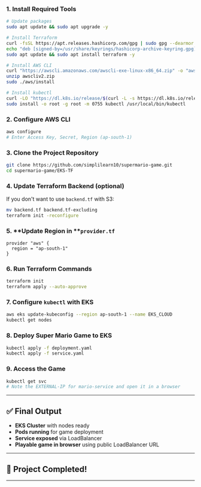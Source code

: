 ### 1. **Install Required Tools**

```bash
# Update packages
sudo apt update && sudo apt upgrade -y

# Install Terraform
curl -fsSL https://apt.releases.hashicorp.com/gpg | sudo gpg --dearmor -o /usr/share/keyrings/hashicorp-archive-keyring.gpg
echo "deb [signed-by=/usr/share/keyrings/hashicorp-archive-keyring.gpg] https://apt.releases.hashicorp.com $(lsb_release -cs) main" | sudo tee /etc/apt/sources.list.d/hashicorp.list
sudo apt update && sudo apt install terraform -y

# Install AWS CLI
curl "https://awscli.amazonaws.com/awscli-exe-linux-x86_64.zip" -o "awscliv2.zip"
unzip awscliv2.zip
sudo ./aws/install

# Install kubectl
curl -LO "https://dl.k8s.io/release/$(curl -L -s https://dl.k8s.io/release/stable.txt)/bin/linux/amd64/kubectl"
sudo install -o root -g root -m 0755 kubectl /usr/local/bin/kubectl
```

### 2. **Configure AWS CLI**

```bash
aws configure
# Enter Access Key, Secret, Region (ap-south-1)
```

### 3. **Clone the Project Repository**

```bash
git clone https://github.com/simplilearn10/supermario-game.git
cd supermario-game/EKS-TF
```

### 4. **Update Terraform Backend (optional)**

If you don't want to use `backend.tf` with S3:

```bash
mv backend.tf backend.tf-excluding
terraform init -reconfigure
```

### 5. \*\*Update Region in \*\***`provider.tf`**

```hcl
provider "aws" {
  region = "ap-south-1"
}
```

### 6. **Run Terraform Commands**

```bash
terraform init
terraform apply --auto-approve
```

### 7. **Configure ****`kubectl`**** with EKS**

```bash
aws eks update-kubeconfig --region ap-south-1 --name EKS_CLOUD
kubectl get nodes
```

### 8. **Deploy Super Mario Game to EKS**

```bash
kubectl apply -f deployment.yaml
kubectl apply -f service.yaml
```

### 9. **Access the Game**

```bash
kubectl get svc
# Note the EXTERNAL-IP for mario-service and open it in a browser
```

---

## ✅ Final Output

* **EKS Cluster** with nodes ready
* **Pods running** for game deployment
* **Service exposed** via LoadBalancer
* **Playable game in browser** using public LoadBalancer URL

---

## 🏁 Project Completed!

---
